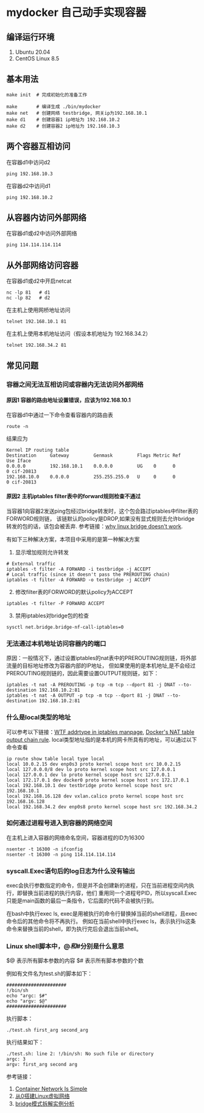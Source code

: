 # mydocker 自己动手实现容器


## 编译运行环境
1. Ubuntu 20.04
2. CentOS Linux 8.5

## 基本用法

```shell
make init  # 完成初始化的准备工作

make       # 编译生成 ./bin/mydocker
make net   # 创建网络 testbridge, 网关ip为192.168.10.1
make d1    # 创建容器1 ip地址为 192.168.10.2
make d2    # 创建容器2 ip地址为 192.168.10.3
```

## 两个容器互相访问

在容器d1中访问d2
```shell
ping 192.168.10.3
```

在容器d2中访问d1
```shell
ping 192.168.10.2
```

## 从容器内访问外部网络

在容器d1或d2中访问外部网络
```shell
ping 114.114.114.114
```

## 从外部网络访问容器

在容器d1或d2中开启netcat
```shell
nc -lp 81   # d1
nc -lp 82   # d2
```

在主机上使用网桥地址访问
```shell
telnet 192.168.10.1 81
```

在主机上使用本机地址访问（假设本机地址为 192.168.34.2）
```shell
telnet 192.168.34.2 81
```

## 常见问题

### 容器之间无法互相访问或容器内无法访问外部网络

#### 原因1 容器的路由地址设置错误，应该为192.168.10.1

在容器d1中通过一下命令查看容器内的路由表
```shell
route -n
```

结果应为
```shell
Kernel IP routing table
Destination     Gateway         Genmask         Flags Metric Ref    Use Iface
0.0.0.0         192.168.10.1    0.0.0.0         UG    0      0        0 cif-20813
192.168.10.0    0.0.0.0         255.255.255.0   U     0      0        0 cif-20813
```

#### 原因2 主机iptables filter表中的forward规则检查不通过

当容器1向容器2发送ping包经过bridge转发时，这个包会路过iptables中filter表的FORWORD规则链，
该链默认的policy是DROP,如果没有显式规则去允许bridge转发的包的话，该包会被丢弃. 参考链接：[why linux bridge doesn't work](https://superuser.com/questions/1211852/why-linux-bridge-doesnt-work).

有如下三种解决方案，本项目中采用的是第一种解决方案

1. 显示增加规则允许转发
```shell
# External traffic
iptables -t filter -A FORWARD -i testbridge -j ACCEPT
# Local traffic (since it doesn't pass the PREROUTING chain)
iptables -t filter -A FORWARD -o testbridge -j ACCEPT
```

2. 修改filter表的FORWORD的默认policy为ACCEPT
```shell
iptables -t filter -P FORWARD ACCEPT
```

3. 禁用iptables对bridge包的检查
```shell
sysctl net.bridge.bridge-nf-call-iptables=0
```

### 无法通过本机地址访问容器内的端口

原因：一般情况下，通过设置iptables的nat表中的PREROUTING规则链，将外部流量的目标地址修改为容器内部的IP地址，
但如果使用的是本机地址,是不会经过PREROUTING规则链的，因此需要设置OUTPUT规则链，如下：

```shell
iptables -t nat -A PREROUTING -p tcp -m tcp --dport 81 -j DNAT --to-destination 192.168.10.2:81
iptables -t nat -A OUTPUT -p tcp -m tcp --dport 81 -j DNAT --to-destination 192.168.10.2:81
```

### 什么是local类型的地址
可以参考以下链接：[WTF addrtype in iptables manpage](https://www.linuxquestions.org/questions/linux-networking-3/wtf-addrtype-in-iptables-manpage-746659/), [Docker's NAT table output chain rule](https://stackoverflow.com/questions/26963362/dockers-nat-table-output-chain-rule).
local类型地址指的是本机的网卡所具有的地址，可以通过以下命令查看

```shell
ip route show table local type local
local 10.0.2.15 dev enp0s3 proto kernel scope host src 10.0.2.15 
local 127.0.0.0/8 dev lo proto kernel scope host src 127.0.0.1 
local 127.0.0.1 dev lo proto kernel scope host src 127.0.0.1 
local 172.17.0.1 dev docker0 proto kernel scope host src 172.17.0.1 
local 192.168.10.1 dev testbridge proto kernel scope host src 192.168.10.1 
local 192.168.16.128 dev vxlan.calico proto kernel scope host src 192.168.16.128 
local 192.168.34.2 dev enp0s8 proto kernel scope host src 192.168.34.2
```

### 如何通过进程号进入到容器的网络空间
在主机上进入容器的网络命名空间，容器进程的ID为16300

```shell
nsenter -t 16300 -n ifconfig
nsenter -t 16300 -n ping 114.114.114.114
```

### syscall.Exec语句后的log日志为什么没有输出
exec会执行参数指定的命令，但是并不会创建新的进程，只在当前进程空间内执行，即替换当前进程的执行内容，他们
重用同一个进程号PID，所以syscall.Exec只能是main函数的最后一条指令，它后面的代码不会被执行到。

在bash中执行exec ls, exec是用被执行的命令行替换掉当前的shell进程，且exec命令后的其他命令将不再执行。
例如在当前shell中执行exec ls，表示执行ls这条命令来替换当前的shell，即为执行完后会退出当前shell。

### Linux shell脚本中，$@和$#分别是什么意思
$@ 表示所有脚本参数的内容
$# 表示所有脚本参数的个数

例如有文件名为test.sh的脚本如下：

```shell
######################
!/bin/sh
echo "argc: $#"
echo "argv: $@"
######################
```

执行脚本：
```shell
./test.sh first_arg second_arg
```

执行结果如下：
```shell
./test.sh: line 2: !/bin/sh: No such file or directory
argc: 3
argv: first_arg second arg
```

参考链接：
1. [Container Network Is Simple](https://iximiuz.com/en/posts/container-networking-is-simple/)
2. [从0搭建Linux虚拟网络](https://zhuanlan.zhihu.com/p/199298498)
3. [bridge模式拆解实例分析](https://zhuanlan.zhihu.com/p/206512720)